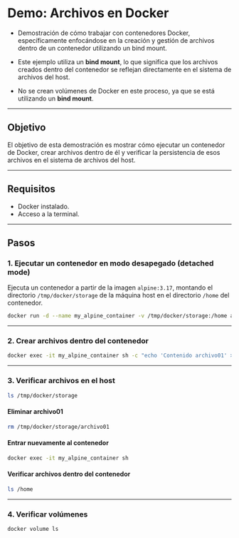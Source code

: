 # Demo: Archivos en Docker

- Demostración de cómo trabajar con contenedores Docker, específicamente enfocándose en la creación y gestión de archivos dentro de un contenedor utilizando un bind mount.

- Este ejemplo utiliza un **bind mount**, lo que significa que los archivos creados dentro del contenedor se reflejan directamente en el sistema de archivos del host.

- No se crean volúmenes de Docker en este proceso, ya que se está utilizando un **bind mount**.

---

## Objetivo

El objetivo de esta demostración es mostrar cómo ejecutar un contenedor de Docker, crear archivos dentro de él y verificar la persistencia de esos archivos en el sistema de archivos del host.

---

## Requisitos

- Docker instalado.
- Acceso a la terminal.

---

## Pasos

### 1. Ejecutar un contenedor en modo desapegado (detached mode)

Ejecuta un contenedor a partir de la imagen `alpine:3.17`, montando el directorio `/tmp/docker/storage` de la máquina host en el directorio `/home` del contenedor.

```bash
docker run -d --name my_alpine_container -v /tmp/docker/storage:/home alpine:3.17 tail -f /dev/null
```
---

### 2. Crear archivos dentro del contenedor
```bash
docker exec -it my_alpine_container sh -c "echo 'Contenido archivo01' > /home/archivo01 && echo 'Contenido archivo02' > /home/archivo02"
```
---

### 3. Verificar archivos en el host
```bash
ls /tmp/docker/storage
```

#### Eliminar archivo01
```bash
rm /tmp/docker/storage/archivo01
```

#### Entrar nuevamente al contenedor
```bash
docker exec -it my_alpine_container sh
```

#### Verificar archivos dentro del contenedor
```bash
ls /home
```
---

### 4. Verificar volúmenes
```bash
docker volume ls
```
